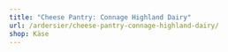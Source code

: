 ```yaml
---
title: "Cheese Pantry: Connage Highland Dairy"
url: /ardersier/cheese-pantry-connage-highland-dairy/
shop: Käse
---
```

